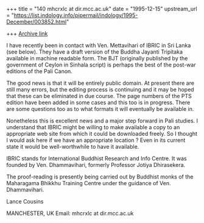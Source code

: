 +++
title = "140 mhcrxlc at dir.mcc.ac.uk"
date = "1995-12-15"
upstream_url = "https://list.indology.info/pipermail/indology/1995-December/003852.html"

+++
[Archive link](https://list.indology.info/pipermail/indology/1995-December/003852.html)

I have recently been in contact with Ven. Mettavihari of IBRIC in Sri Lanka
(see below). They have a draft version of the Buddha Jayanti Tripitaka
available in machine readable form. The BJT (originally published by the
government of Ceylon in Sinhala script) is perhaps the best of the post-war
editions of the Pali Canon.

The good news is that it will be entirely public domain. At present there
are still many errors, but the editing process is continuing and it may be
hoped that these can be eliminated in due course. The page numbers of the
PTS edition have been added in some cases and this too is in progress.
There are some questions too as to what formats it will eventually be
available in.

Nonetheless this is excellent news and a major step forward in Pali
studies. I understand that IBRIC might be willing to make available a copy
to an appropriate web site from which it could be downloaded freely. So I
thought I would ask here if we have an appropriate location ? Even in its
current state it would be well-worthwhile to have it available.

IBRIC stands for International Buddhist Research and Info Centre. It was
founded by  Ven. Dhammavihari, formerly Professor Jotiya Dhirasekera.

The proof-reading is presently being carried out by Buddhist monks of the
Maharagama Bhikkhu Training Centre under the guidance of Ven. Dhammavihari.

Lance Cousins

MANCHESTER, UK
Email: mhcrxlc at dir.mcc.ac.uk







